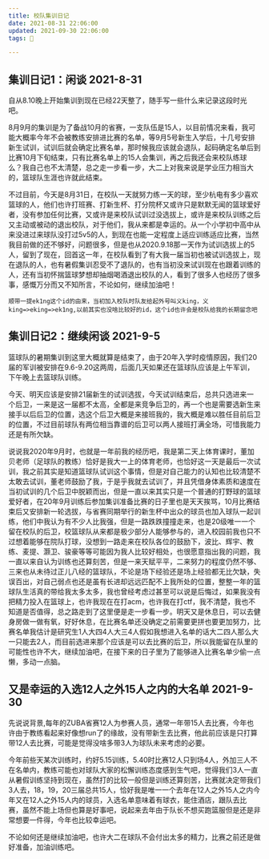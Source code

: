 ```yaml
---
title: 校队集训日记
date: 2021-08-31 22:06:00
updated: 2021-09-30 22:06:00
tags: 🏀

---
```


## 集训日记1：闲谈 2021-8-31

​ 自从8.10晚上开始集训到现在已经22天整了，随手写一些什么来记录这段时光吧。

​ 8月9月的集训是为了备战10月的省赛，一支队伍是15人，以目前情况来看，我可能大概率今年不会被教练安排进比赛的名单，等9月5号新生入学后，十几号安排新生试训，试训后就会确定比赛名单，那时候我应该就会退队，起码确定名单后到比赛10月下旬结束，只有比赛名单上的15人会集训，再之后我还会来校队练球么？我自己也不太清楚，总之走一步看一步，大二上对我来说是学业压力相当大的，篮球队生涯也许就此结束。

​ 不过目前，今天是8月31日，在校队一天就努力练一天的球，至少杭电有多少喜欢篮球的人，他们也许打班赛、打新生杯、打分院杯又或许只是默默无闻的篮球爱好者，没有参加任何比赛，又或许是来校队试训过没选拔上，或许是来校队训练之后又主动或被动的退出校队，对于他们，我从来都是幸运的。从一个小学初中高中从来没进过来球队没打过5v5的人，到现在也能一定程度上适应训练适应比赛，当然我目前做的还不够好，问题很多，但是也从2020.9.18那一天作为试训选拔上的5人，留到了现在，回首这一年，在校队看到了有大我一届当初也被试训选拔上，现在退队的人，也有暑假集训忍受不了退队的，也有当初没来试训现在也跟着训练的人，还有当初怀揣篮球梦想却抽烟喝酒退出校队的人，看到了很多人也经历了很多事，感慨万分而又不知所言，不论如何，继续加油吧！

    顺带一提ek1ng这个id的由来，当初加入校队时队友给起外号叫义king，义king=>eking=>ek1ng,以前其实也没啥比较好的id，这个id也许会是校队给我的长期留念吧

## 集训日记2：继续闲谈 2021-9-5

​  篮球队的暑期集训到这里大概就算是结束了，由于20年入学时疫情原因，我们20届的军训被安排在9.6-9.20这两周，后面几天如果还在篮球队应该是上午军训，下午晚上去篮球队训练。

​  今天、明天应该是安排21届新生的试训选拔，今天试训结束后，总共只选进来一个后卫，一来是这一届都不太高，全都是来竞争后卫的，再一个也是需要选新生来接手以后后卫的位置，选这个后卫大概是来接班我的，我大概是难以胜任目前后卫的位置，不过目前球队有两位相当靠谱的后卫可以两人接班打满全场，可惜我能力还是有所欠缺。

​  说说我2020年9月时，也就是一年前我的经历吧，我是第二天上体育课时，董加贝老师（足球队的教练）恰好是我大一上的体育老师，也恰好这一天是最后一次试训，我之前其实是知道篮球队试训这个事情，但是对自己能力的认知也比较清楚不太敢去试训，董老师鼓励了我，于是乎我就去试训了，并且凭借身体素质和速度在当初试训的几个后卫中脱颖而出，但是一直以来其实只是一个普通的打野球的篮球爱好者，在20年9月训练后参加集训准备比赛的日子里也是天天挨骂，10月比赛结束后又安排新一轮选拔，与省赛同期举行的新生杯中出众的球员也加入球队一起训练，他们中我认为有不少人比我强，但是一路跌跌撞撞走来，也是20级唯一一个留在校队的后卫，校篮球队从来都是极少部分人能够参与的，进入校园前我也只不过想着能够在院队打球，没想到一路走来在校队各位的鼓励下，波比、辉宇、教练、麦提、灏卫、骏豪等等可能因为我人比较好相处，也很愿意指出我的问题，我一直以来自认为训练也还算刻苦，但是一来天赋平平，二来努力的程度仍然不够、三来也从未待过正儿八经的篮球队，不论是场下经验还是场上经验都无比欠缺，失误百出，对自己弱点也还是虽有长进却远远匹配不上我所处的位置，整整一年的篮球队生活真的带给我太多太多，我也曾经考虑过甚至可以说是后悔过，如果我没有把精力投入在篮球上，也许我现在在打acm，也许我在打ctf，我不清楚，我也不知道是否值得，总之路走到了这里便是走一步看一步。明天又是休息日，可以去健身房做一做有氧，好好休息，在比赛名单还没确定之前需要更拼也要更加努力，比赛名单我估计是研究生1人大四4人大三4人假如我想进入名单的话大二四人那么大一只能去2人，而目前选进来那个应该是可以去比赛的后卫，所以我能留在队里的可能性也许不大，继续加油吧，在接下来的日子里为了能够进入比赛名单少偷一点懒，多动一点脑。

## 又是幸运的入选12人之外15人之内的大名单 2021-9-30

​  先说说背景,每年的ZUBA省赛12人为参赛人员，通常一年带15人去比赛，今年也许由于教练看起来好像想run了的缘故，没有带新生去比赛，他此前应该是只打算带12人去比赛，可能是觉得没啥多带3人为球队未来考虑的必要。

​  今年前些天某次训练时，约好5.15训练，5.40时比赛12人只到场4人，外加三人不在名单内，教练可能也对球队大家的松懈训练态度感到生气吧，觉得我们3人一直从暑假训练坚持到现在，虽然打的比较一般但是训练还算刻苦，比赛就决定带我们3人去，18，19，20三届总共15人，恰好我是唯一一个去年在12人之外15人之内今年又在12人之外15人内的球员，入选名单意味着有球衣，能住酒店，跟队去比赛，虽然不能上场但也算是好事吧，说起来去年由于队长不想买跑篮服但是还是非常想要一件得，今年也比较幸运吧。

​  不论如何还是继续加油吧，也许大二在球队不会付出太多的精力，比赛之前还是做好准备，加油训练吧。
